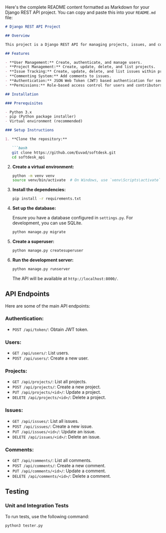 Here's the complete README content formatted as Markdown for your Django REST API project. You can copy and paste this into your `README.md` file:

```markdown
# Django REST API Project

## Overview

This project is a Django REST API for managing projects, issues, and comments. It supports user authentication and authorization, allowing users to create and manage projects, assign contributors, report issues, and add comments.

## Features

- **User Management:** Create, authenticate, and manage users.
- **Project Management:** Create, update, delete, and list projects.
- **Issue Tracking:** Create, update, delete, and list issues within projects.
- **Commenting System:** Add comments to issues.
- **Authentication:** JSON Web Token (JWT) based authentication for secure access.
- **Permissions:** Role-based access control for users and contributors.

## Installation

### Prerequisites

- Python 3.x
- pip (Python package installer)
- Virtual environment (recommended)

### Setup Instructions

1. **Clone the repository:**

   ```bash
   git clone https://github.com/Euvad/softdesk.git
   cd softdesk_api
   ```

2. **Create a virtual environment:**

   ```bash
   python -m venv venv
   source venv/bin/activate  # On Windows, use `venv\Scripts\activate`
   ```

3. **Install the dependencies:**

   ```bash
   pip install -r requirements.txt
   ```

4. **Set up the database:**

   Ensure you have a database configured in `settings.py`. For development, you can use SQLite.

   ```bash
   python manage.py migrate
   ```

5. **Create a superuser:**

   ```bash
   python manage.py createsuperuser
   ```

6. **Run the development server:**

   ```bash
   python manage.py runserver
   ```

   The API will be available at `http://localhost:8000/`.

## API Endpoints

Here are some of the main API endpoints:

### Authentication:

- `POST /api/token/`: Obtain JWT token.

### Users:

- `GET /api/users/`: List users.
- `POST /api/users/`: Create a new user.

### Projects:

- `GET /api/projects/`: List all projects.
- `POST /api/projects/`: Create a new project.
- `PUT /api/projects/<id>/`: Update a project.
- `DELETE /api/projects/<id>/`: Delete a project.

### Issues:

- `GET /api/issues/`: List all issues.
- `POST /api/issues/`: Create a new issue.
- `PUT /api/issues/<id>/`: Update an issue.
- `DELETE /api/issues/<id>/`: Delete an issue.

### Comments:

- `GET /api/comments/`: List all comments.
- `POST /api/comments/`: Create a new comment.
- `PUT /api/comments/<id>/`: Update a comment.
- `DELETE /api/comments/<id>/`: Delete a comment.

## Testing

### Unit and Integration Tests

To run tests, use the following command:

```bash
python3 tester.py
```
